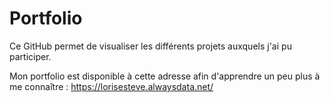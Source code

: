 # Portfolio

Ce GitHub permet de visualiser les différents projets auxquels j'ai pu participer.

Mon portfolio est disponible à cette adresse afin d'apprendre un peu plus à me connaître : https://lorisesteve.alwaysdata.net/
